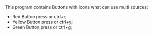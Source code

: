 This program contains Buttons with Icons what can use multi sources: 
- Red Button press or ctrl+r;
- Yellow Button press or ctrl+y;
- Green Button press or ctrl+g;

